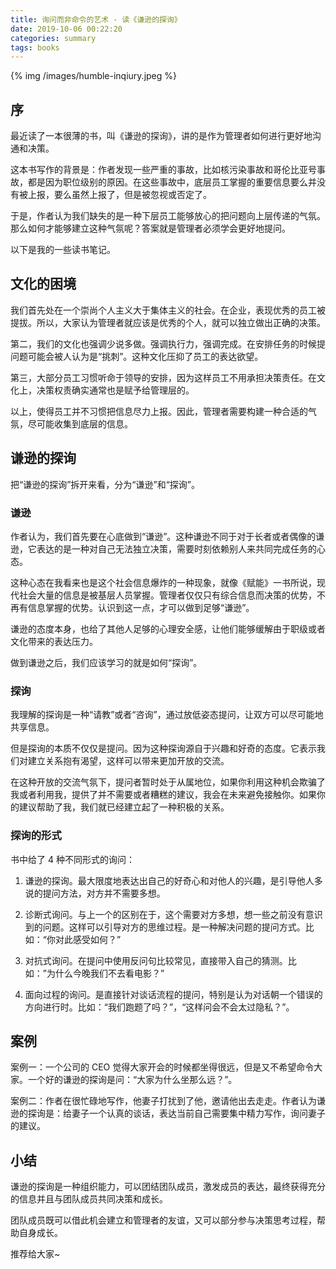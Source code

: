 ```yaml
---
title: 询问而非命令的艺术 - 读《谦逊的探询》
date: 2019-10-06 00:22:20
categories: summary
tags: books
---
```


{% img /images/humble-inqiury.jpeg %}

## 序

最近读了一本很薄的书，叫《谦逊的探询》，讲的是作为管理者如何进行更好地沟通和决策。

这本书写作的背景是：作者发现一些严重的事故，比如核污染事故和哥伦比亚号事故，都是因为职位级别的原因。在这些事故中，底层员工掌握的重要信息要么并没有被上报，要么虽然上报了，但是被忽视或否定了。

于是，作者认为我们缺失的是一种下层员工能够放心的把问题向上层传递的气氛。那么如何才能够建立这种气氛呢？答案就是管理者必须学会更好地提问。

以下是我的一些读书笔记。

## 文化的困境

我们首先处在一个崇尚个人主义大于集体主义的社会。在企业，表现优秀的员工被提拔。所以，大家认为管理者就应该是优秀的个人，就可以独立做出正确的决策。

第二，我们的文化也强调少说多做。强调执行力，强调完成。在安排任务的时候提问题可能会被人认为是“挑刺”。这种文化压抑了员工的表达欲望。

第三，大部分员工习惯听命于领导的安排，因为这样员工不用承担决策责任。在文化上，决策权责确实通常也是赋予给管理层的。

以上，使得员工并不习惯把信息尽力上报。因此，管理者需要构建一种合适的气氛，尽可能收集到底层的信息。

## 谦逊的探询

把“谦逊的探询”拆开来看，分为“谦逊”和“探询”。

### 谦逊

作者认为，我们首先要在心底做到“谦逊”。这种谦逊不同于对于长者或者偶像的谦逊，它表达的是一种对自己无法独立决策，需要时刻依赖别人来共同完成任务的心态。

这种心态在我看来也是这个社会信息爆炸的一种现象，就像《赋能》一书所说，现代社会大量的信息是被基层人员掌握。管理者仅仅只有综合信息而决策的优势，不再有信息掌握的优势。认识到这一点，才可以做到足够“谦逊”。

谦逊的态度本身，也给了其他人足够的心理安全感，让他们能够缓解由于职级或者文化带来的表达压力。

做到谦逊之后，我们应该学习的就是如何“探询”。

### 探询

我理解的探询是一种“请教”或者“咨询”，通过放低姿态提问，让双方可以尽可能地共享信息。

但是探询的本质不仅仅是提问。因为这种探询源自于兴趣和好奇的态度。它表示我们对建立关系抱有渴望，这样可以带来更加开放的交流。

在这种开放的交流气氛下，提问者暂时处于从属地位，如果你利用这种机会欺骗了我或者利用我，提供了并不需要或者糟糕的建议，我会在未来避免接触你。如果你的建议帮助了我，我们就已经建立起了一种积极的关系。

### 探询的形式

书中给了 4 种不同形式的询问：

 1. 谦逊的探询。最大限度地表达出自己的好奇心和对他人的兴趣，是引导他人多说的提问方法，对方并不需要多想。

 2. 诊断式询问。与上一个的区别在于，这个需要对方多想，想一些之前没有意识到的问题。这样可以引导对方的思维过程。是一种解决问题的提问方式。比如：“你对此感受如何？”

 3. 对抗式询问。在提问中使用反问句比较常见，直接带入自己的猜测。比如：”为什么今晚我们不去看电影？”

 4. 面向过程的询问。是直接针对谈话流程的提问，特别是认为对话朝一个错误的方向进行时。比如：“我们跑题了吗？”，“这样问会不会太过隐私？”。

## 案例

案例一：一个公司的 CEO 觉得大家开会的时候都坐得很远，但是又不希望命令大家。一个好的谦逊的探询是问：“大家为什么坐那么远？”。

案例二：作者在很忙碌地写作，他妻子打扰到了他，邀请他出去走走。作者认为谦逊的探询是：给妻子一个认真的谈话，表达当前自己需要集中精力写作，询问妻子的建议。

## 小结

谦逊的探询是一种组织能力，可以团结团队成员，激发成员的表达，最终获得充分的信息并且与团队成员共同决策和成长。

团队成员既可以借此机会建立和管理者的友谊，又可以部分参与决策思考过程，帮助自身成长。

推荐给大家~
